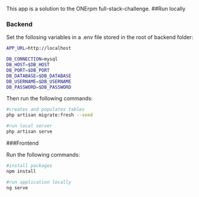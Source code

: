 This app is a solution to the ONErpm full-stack-challenge. 
##Run locally
### Backend
Set the follosing variables in a .env file stored in the root of backend folder:
```bash
APP_URL=http://localhost

DB_CONNECTION=mysql
DB_HOST=$DB_HOST
DB_PORT=$DB_PORT
DB_DATABASE=$DB_DATABASE
DB_USERNAME=$DB_USERNAME
DB_PASSWORD=$DB_PASSWORD

```

Then run the following commands:

```bash
#creates and populates tables
php artisan migrate:fresh --seed

#run local server
php artisan serve
```
###Frontend

Run the following commands:
```bash
#install packages
npm install

#run application locally
ng serve
```
